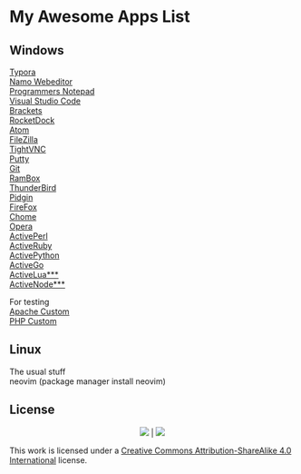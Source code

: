 # **My Awesome Apps List**  

## Windows   

  

[Typora](https://typora.io/)  
[Namo Webeditor](http://namo.com)  
[Programmers Notepad](http://www.pnotepad.org/)  
[Visual Studio Code](https://code.visualstudio.com/)  
[Brackets](http://brackets.io/)  
[RocketDock](https://punklabs.com/)  
[Atom](https://atom.io/)  
[FileZilla](https://filezilla-project.org/)  
[TightVNC](https://www.tightvnc.com/)  
[Putty](https://www.putty.org/)  
[Git](https://git-scm.com/download/win)  
[RamBox](http://rambox.pro)  
[ThunderBird](https://www.thunderbird.net)  
[Pidgin](http://pidgin.im/)  
[FireFox](getfirefox.com)  
[Chome](http://www.google.com/chrome)  
[Opera](http://opera.com)  
[ActivePerl](https://www.activestate.com/activeperl)  
[ActiveRuby](https://www.activestate.com/activeruby)  
[ActivePython](https://www.activestate.com/activepython)  
[ActiveGo](https://www.activestate.com/activego)  
[ActiveLua***](https://www.activestate.com/lua)  
[ActiveNode***](https://www.activestate.com/node)  

For testing  
[Apache Custom](https://casjay.net/updates/Apache%20HTTPD.exe)  
[PHP Custom](https://casjay.net/updates/PHP.exe)  


## Linux  
The usual stuff  
neovim (package manager install neovim)


## License

<p align="center">
<a href="https://creativecommons.org"><img src="https://static.casjay.net/default-icons/cc.png" border="0"></a> | <a href="https://awesome.re"><img src="https://static.casjay.net/default-icons/awesome.png" border="0"></a>
</p>  

This work is licensed under a [Creative Commons Attribution-ShareAlike 4.0 International](http://creativecommons.org/licenses/by-sa/4.0/) license.  
